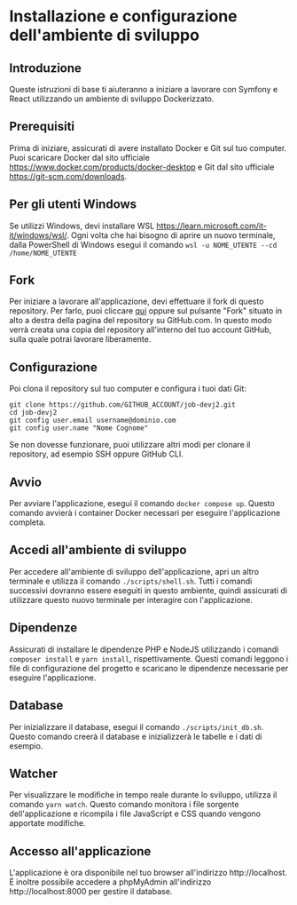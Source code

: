# Installazione e configurazione dell'ambiente di sviluppo

## Introduzione
Queste istruzioni di base ti aiuteranno a iniziare a lavorare con Symfony e React utilizzando un ambiente di sviluppo Dockerizzato.

## Prerequisiti
Prima di iniziare, assicurati di avere installato Docker e Git sul tuo computer. Puoi scaricare Docker dal sito ufficiale https://www.docker.com/products/docker-desktop e Git dal sito ufficiale https://git-scm.com/downloads.

## Per gli utenti Windows
Se utilizzi Windows, devi installare WSL https://learn.microsoft.com/it-it/windows/wsl/. 
Ogni volta che hai bisogno di aprire un nuovo terminale, dalla PowerShell di Windows esegui il comando `wsl -u NOME_UTENTE --cd /home/NOME_UTENTE`

## Fork
Per iniziare a lavorare all'applicazione, devi effettuare il fork di questo repository. Per farlo, puoi cliccare [qui](https://github.com/caprionlinesrl/job-devj2/fork) oppure sul pulsante "Fork" situato in alto a destra della pagina del repository su GitHub.com. In questo modo verrà creata una copia del repository all'interno del tuo account GitHub, sulla quale potrai lavorare liberamente.

## Configurazione
Poi clona il repository sul tuo computer e configura i tuoi dati Git:
```
git clone https://github.com/GITHUB_ACCOUNT/job-devj2.git
cd job-devj2
git config user.email username@dominio.com
git config user.name "Nome Cognome"
```

Se non dovesse funzionare, puoi utilizzare altri modi per clonare il repository, ad esempio SSH oppure GitHub CLI.

## Avvio
Per avviare l'applicazione, esegui il comando `docker compose up`. Questo comando avvierà i container Docker necessari per eseguire l'applicazione completa.

## Accedi all'ambiente di sviluppo
Per accedere all'ambiente di sviluppo dell'applicazione, apri un altro terminale e utilizza il comando `./scripts/shell.sh`. Tutti i comandi successivi dovranno essere eseguiti in questo ambiente, quindi assicurati di utilizzare questo nuovo terminale per interagire con l'applicazione.

## Dipendenze
Assicurati di installare le dipendenze PHP e NodeJS utilizzando i comandi `composer install` e `yarn install`, rispettivamente. Questi comandi leggono i file di configurazione del progetto e scaricano le dipendenze necessarie per eseguire l'applicazione.

## Database
Per inizializzare il database, esegui il comando `./scripts/init_db.sh`. Questo comando creerà il database e inizializzerà le tabelle e i dati di esempio.

## Watcher
Per visualizzare le modifiche in tempo reale durante lo sviluppo, utilizza il comando `yarn watch`. Questo comando monitora i file sorgente dell'applicazione e ricompila i file JavaScript e CSS quando vengono apportate modifiche.

## Accesso all'applicazione
L'applicazione è ora disponibile nel tuo browser all'indirizzo http://localhost. È inoltre possibile accedere a phpMyAdmin all'indirizzo http://localhost:8000 per gestire il database.
